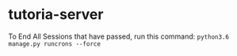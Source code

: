 # tutoria-server

To End All Sessions that have passed, run this command: `python3.6 manage.py runcrons --force`
